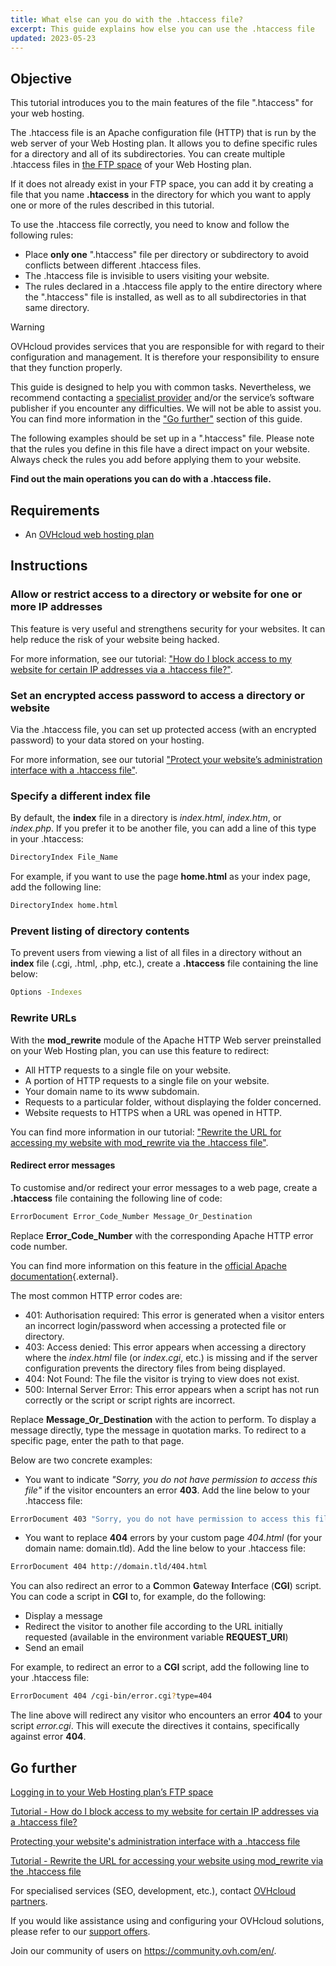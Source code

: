 ```yaml
---
title: What else can you do with the .htaccess file?
excerpt: This guide explains how else you can use the .htaccess file
updated: 2023-05-23
---
```


## Objective

This tutorial introduces you to the main features of the file ".htaccess" for your web hosting.

The .htaccess file is an Apache configuration file (HTTP) that is run by the web server of your Web Hosting plan. It allows you to define specific rules for a directory and all of its subdirectories. You can create multiple .htaccess files in [the FTP space](/pages/web_cloud/web_hosting/ftp_connection/) of your Web Hosting plan. 

If it does not already exist in your FTP space, you can add it by creating a file that you name **.htaccess** in the directory for which you want to apply one or more of the rules described in this tutorial.

To use the .htaccess file correctly, you need to know and follow the following rules: 

- Place **only one** ".htaccess" file per directory or subdirectory to avoid conflicts between different .htaccess files.
- The .htaccess file is invisible to users visiting your website.
- The rules declared in a .htaccess file apply to the entire directory where the ".htaccess" file is installed, as well as to all subdirectories in that same directory.

> [!warning]
>
> OVHcloud provides services that you are responsible for with regard to their configuration and management. It is therefore your responsibility to ensure that they function properly.
> 
> This guide is designed to help you with common tasks. Nevertheless, we recommend contacting a [specialist provider](https://partner.ovhcloud.com/en/directory/) and/or the service’s software publisher if you encounter any difficulties. We will not be able to assist you. You can find more information in the ["Go further"](#go-further) section of this guide.
>
> The following examples should be set up in a ".htaccess" file. Please note that the rules you define in this file have a direct impact on your website. Always check the rules you add before applying them to your website. 
> 

**Find out the main operations you can do with a .htaccess file.**

## Requirements

- An [OVHcloud web hosting plan](https://www.ovhcloud.com/en/web-hosting/)

## Instructions

### Allow or restrict access to a directory or website for one or more IP addresses

This feature is very useful and strengthens security for your websites. It can help reduce the risk of your website being hacked.

For more information, see our tutorial: ["How do I block access to my website for certain IP addresses via a .htaccess file?"](/pages/web_cloud/web_hosting/htaccess_how_to_block_a_specific_ip_address_from_accessing_your_website/).

### Set an encrypted access password to access a directory or website

Via the .htaccess file, you can set up protected access (with an encrypted password) to your data stored on your hosting.

For more information, see our tutorial ["Protect your website’s administration interface with a .htaccess file"](/pages/web_cloud/web_hosting/htaccess_protect_directory_by_password/).

### Specify a different index file

By default, the **index** file in a directory is *index.html*, *index.htm*, or *index.php*. If you prefer it to be another file, you can add a line of this type in your .htaccess:

```bash
DirectoryIndex File_Name
```

For example, if you want to use the page **home.html** as your index page, add the following line:

```bash
DirectoryIndex home.html
```

### Prevent listing of directory contents

To prevent users from viewing a list of all files in a directory without an **index** file (.cgi, .html, .php, etc.), create a **.htaccess** file containing the line below:

```bash
Options -Indexes
```

### Rewrite URLs

With the **mod_rewrite** module of the Apache HTTP Web server preinstalled on your Web Hosting plan, you can use this feature to redirect:

- All HTTP requests to a single file on your website.
- A portion of HTTP requests to a single file on your website.
- Your domain name to its www subdomain.
- Requests to a particular folder, without displaying the folder concerned.
- Website requests to HTTPS when a URL was opened in HTTP.

You can find more information in our tutorial: ["Rewrite the URL for accessing my website with mod_rewrite via the .htaccess file"](/pages/web_cloud/web_hosting/htaccess_url_rewriting_using_mod_rewrite/).

#### Redirect error messages

To customise and/or redirect your error messages to a web page, create a **.htaccess** file containing the following line of code:

```bash
ErrorDocument Error_Code_Number Message_Or_Destination
```

Replace **Error_Code_Number** with the corresponding Apache HTTP error code number. 

You can find more information on this feature in the [official Apache documentation](https://httpd.apache.org/docs/trunk/en/custom-error.html){.external}.

The most common HTTP error codes are:

- 401: Authorisation required: This error is generated when a visitor enters an incorrect login/password when accessing a protected file or directory.
- 403: Access denied: This error appears when accessing a directory where the *index.html* file (or *index.cgi*, etc.) is missing and if the server configuration prevents the directory files from being displayed.
- 404: Not Found: The file the visitor is trying to view does not exist.
- 500: Internal Server Error: This error appears when a script has not run correctly or the script or script rights are incorrect.

Replace **Message_Or_Destination** with the action to perform. To display a message directly, type the message in quotation marks. To redirect to a specific page, enter the path to that page. 

Below are two concrete examples:

- You want to indicate *"Sorry, you do not have permission to access this file"* if the visitor encounters an error **403**. Add the line below to your .htaccess file:

```bash
ErrorDocument 403 "Sorry, you do not have permission to access this file"
```

- You want to replace **404** errors by your custom page *404.html* (for your domain name: domain.tld). Add the line below to your .htaccess file:

```bash
ErrorDocument 404 http://domain.tld/404.html
```

You can also redirect an error to a **C**ommon **G**ateway **I**nterface (**CGI**) script. You can code a script in **CGI** to, for example, do the following:
 
- Display a message
- Redirect the visitor to another file according to the URL initially requested (available in the environment variable **REQUEST_URI**)
- Send an email

For example, to redirect an error to a **CGI** script, add the following line to your .htaccess file:

```bash
ErrorDocument 404 /cgi-bin/error.cgi?type=404
```

The line above will redirect any visitor who encounters an error **404** to your script *error.cgi*. This will execute the directives it contains, specifically against error **404**.

## Go further <a name="go-further"></a>

[Logging in to your Web Hosting plan’s FTP space](/pages/web_cloud/web_hosting/ftp_connection/)

[Tutorial - How do I block access to my website for certain IP addresses via a .htaccess file?](/pages/web_cloud/web_hosting/htaccess_how_to_block_a_specific_ip_address_from_accessing_your_website/)

[Protecting your website's administration interface with a .htaccess file](/pages/web_cloud/web_hosting/htaccess_protect_directory_by_password/)

[Tutorial - Rewrite the URL for accessing your website using mod_rewrite via the .htaccess file](/pages/web_cloud/web_hosting/htaccess_url_rewriting_using_mod_rewrite/)

For specialised services (SEO, development, etc.), contact [OVHcloud partners](https://partner.ovhcloud.com/en/directory/).

If you would like assistance using and configuring your OVHcloud solutions, please refer to our [support offers](https://www.ovhcloud.com/en/support-levels/).

Join our community of users on <https://community.ovh.com/en/>. 
